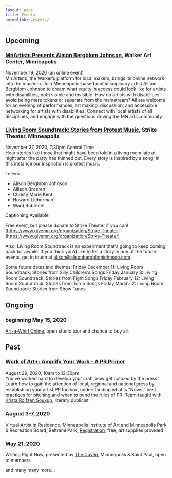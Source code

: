 ```yaml
---
layout: page
title: Events
permalink: /events/
---
```

## Upcoming

### [MnArtists Presents Alison Bergblom Johnson](https://walkerart.org/calendar/2020/virtual-mn-artists-presents-alison-bergblom-johnson), Walker Art Center, Minneapolis
November 19, 2020 (an online event)      
Mn Artists, the Walker’s platform for local makers, brings its online network into the museum. Join Minneapolis-based multidisciplinary artist Alison Bergblom Johnson to dream what equity in access could look like for artists with disabilities, both visible and invisible. How do artists with disabilities avoid being mere tokens or separate from the mainstream? All are welcome for an evening of performances, art making, discussion, and accessible networking for artists with disabilities. Connect with local artists of all disciplines, and engage with the questions driving the MN arts community. 

### [Living Room Soundtrack: Stories from Protest Music](https://www.facebook.com/events/1265348827161335/), Strike Theater, Minneapolis
November 27, 2020, 7:30pm Central Time      
Hear stories like those that might have been told in a living room late at night after the party has thinned out. Every story is inspired by a song, in this instance our inspiration is protest music.

Tellers:
* Alison Bergblom Johnson
* Allison Broeren
* Christy Marie Kent
* Howard Lieberman
* Ward Rubrecht

Captioning Available

Free event, but please donate to Strike Theater if you can!
[https://www.givemn.org/organization/Strike-Theater](https://www.givemn.org/organization/Strike-Theater)

Also, Living Room Soundtrack is an experiment that's going to keep coming back for awhile. If you think you'd like to tell a story in one of the future events, get in touch at alison@alisonbergblomjohnson.com. 

Some future dates and themes:
Friday December 11: Living Room Soundtrack: Stories from Silly Children’s Songs
Friday January 8: Living Room Soundtrack: Stories from Fight Songs
Friday February 12: Living Room Soundtrack: Stories from Torch Songs
Friday March 12: Living Room Soundtrack: Stories from Show Tunes

## Ongoing

### beginning May 15, 2020
[Art-a-Whirl Online](https://artawhirl.org/artists/alison-bergblom-johnson/), open studio tour and chance to buy art

## Past

### [Work of Art+: Amplify Your Work – A PR Primer](https://springboardforthearts.org/work-of-art-amplify-your-work-a-pr-primer/)
August 29, 2020, 10am to 12:30pm       
You’ve worked hard to develop your craft, now get noticed by the press. Learn how to gain the attention of local, regional and national press by establishing your artist PR toolbox, understanding what is "News,” best practices for pitching and when to bend the rules of PR.
Team taught with [Krista Rolfzen Soukup](https://www.bluecottageagency.com), literary publicist

### August 3-7, 2020
Virtual Artist in Residence, Minneapolis Institute of Art and Minneapolis Park & Recreation Board, Beltrami Park, [Registration](https://apm.activecommunities.com/minneapolisparks/Activity_Search/virtual-artist-in-residence-air/107659), free, art supplies provided

### May 21, 2020
Writing Right Now, presented by [The Coven](https://thecoven.com), Minneapolis & Saint Paul, open to members

and many many more...
